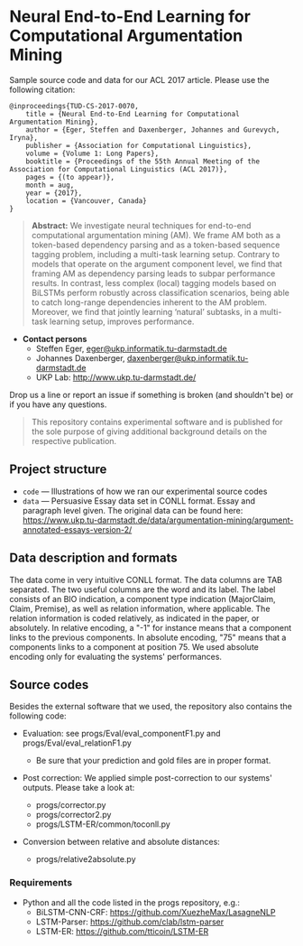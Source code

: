 # Neural End-to-End Learning for Computational Argumentation Mining

Sample source code and data for our ACL 2017 article. Please use the following citation:

```
@inproceedings{TUD-CS-2017-0070,
	title = {Neural End-to-End Learning for Computational Argumentation Mining},
	author = {Eger, Steffen and Daxenberger, Johannes and Gurevych, Iryna},
	publisher = {Association for Computational Linguistics},
	volume = {Volume 1: Long Papers},
	booktitle = {Proceedings of the 55th Annual Meeting of the Association for Computational Linguistics (ACL 2017)},
	pages = {(to appear)},
	month = aug,
	year = {2017},
	location = {Vancouver, Canada}
}
```

> **Abstract:** We investigate neural techniques for end-to-end computational argumentation mining (AM). We frame AM both as a token-based dependency parsing and as a token-based sequence tagging problem, including a multi-task learning setup. Contrary to models that operate on the argument component level, we find that framing AM as dependency parsing leads to subpar performance results. In contrast, less complex (local) tagging models based on BiLSTMs perform robustly across classification scenarios, being able to catch long-range dependencies inherent to the AM problem. Moreover, we find that jointly learning ‘natural’ subtasks, in a multi-task learning setup, improves performance. 


* **Contact persons** 
    * Steffen Eger, eger@ukp.informatik.tu-darmstadt.de
    * Johannes Daxenberger, daxenberger@ukp.informatik.tu-darmstadt.de
    * UKP Lab: http://www.ukp.tu-darmstadt.de/

Drop us a line or report an issue if something is broken (and shouldn't be) or if you have any questions.

> This repository contains experimental software and is published for the sole purpose of giving additional background details on the respective publication. 

## Project structure

* `code` &mdash; Illustrations of how we ran our experimental source codes
* `data` &mdash; Persuasive Essay data set in CONLL format. Essay and paragraph level given. The original data can be found here: https://www.ukp.tu-darmstadt.de/data/argumentation-mining/argument-annotated-essays-version-2/

## Data description and formats

The data come in very intuitive CONLL format. The data columns are TAB separated. The two useful columns are the word and its label. 
The label consists of an BIO indication, a component type indication (MajorClaim, Claim, Premise), as well as relation information, where applicable.
The relation information is coded relatively, as indicated in the paper, or absolutely. In relative encoding, a "-1" for instance means that a component links to the previous
components. In absolute encoding, "75" means that a components links to a component at position 75.
We used absolute encoding only for evaluating the systems' performances.

## Source codes

Besides the external software that we used, the repository also contains the following code:

* Evaluation: see progs/Eval/eval_componentF1.py and progs/Eval/eval_relationF1.py
    * Be sure that your prediction and gold files are in proper format.

* Post correction: We applied simple post-correction to our systems' outputs. Please take a look at:
    * progs/corrector.py
    * progs/corrector2.py
    * progs/LSTM-ER/common/toconll.py

* Conversion between relative and absolute distances:
    * progs/relative2absolute.py

### Requirements

* Python and all the code listed in the progs repository, e.g.:
    * BiLSTM-CNN-CRF: https://github.com/XuezheMax/LasagneNLP
    * LSTM-Parser: https://github.com/clab/lstm-parser
    * LSTM-ER: https://github.com/tticoin/LSTM-ER 

